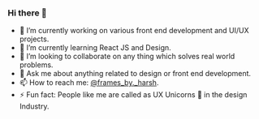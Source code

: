 ### Hi there 👋

- 🔭 I’m currently working on various front end development and UI/UX projects.
- 🌱 I’m currently learning React JS and Design.
- 👯 I’m looking to collaborate on any thing which solves real world problems.
- 💬 Ask me about anything related to design or front end development.
- 📫 How to reach me: [@frames_by._harsh](https://www.instagram.com/frames_by._harsh/).
- ⚡ Fun fact: People like me are called as UX Unicorns 🦄 in the design Industry.

